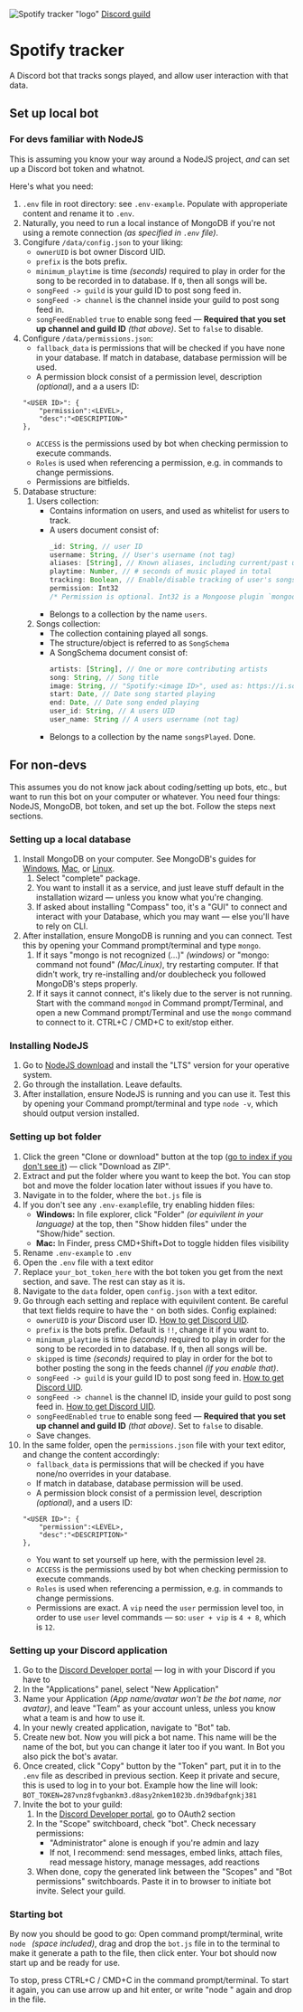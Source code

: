 ![Spotify tracker "logo"](https://cdn.discordapp.com/icons/653289817081118724/5669a159eaa69db3cc273025e290b6dc.png "Spotify tracker")
[Discord guild](https://discord.gg/sJUAqQ5)

# Spotify tracker
A Discord bot that tracks songs played, and allow user interaction with that data.

## Set up local bot
### For devs familiar with NodeJS
This is assuming you know your way around a NodeJS project, *and* can set up a Discord bot token and whatnot.

Here's what you need:
1. `.env` file in root directory: see `.env-example`. Populate with approperiate content and rename it to `.env`.
1. Naturally, you need to run a local instance of MongoDB if you're not using a remote connection *(as specified in `.env` file)*.
1. Congifure `/data/config.json` to your liking:
	* `ownerUID` is bot owner Discord UID.
	* `prefix` is the bots prefix.
	* `minimum_playtime` is time *(seconds)* required to play in order for the song to be recorded in to database. If `0`, then all songs will be.
	* `songFeed -> guild` is your guild ID to post song feed in.
	* `songFeed -> channel` is the channel inside your guild to post song feed in.
	* `songFeedEnabled` `true` to enable song feed — **Required that you set up channel and guild ID** *(that above)*. Set to `false` to disable.
1. Configure `/data/permissions.json`:
	* `fallback_data` is permissions that will be checked if you have none in your database. If match in database, database permission will be used.
	* A permission block consist of a permission level, description *(optional)*, and a a users ID:
	```
	"<USER ID>": {
		"permission":<LEVEL>,
		"desc":"<DESCRIPTION>"
	},
	```
	* `ACCESS` is the permissions used by bot when checking permission to execute commands.
	* `Roles` is used when referencing a permission, e.g. in commands to change permissions.
	* Permissions are bitfields.
1. Database structure:
	1. Users collection:
		* Contains information on users, and used as whitelist for users to track.
		* A users document consist of:
			```js
			_id: String, // user ID
			username: String, // User's username (not tag)
			aliases: [String], // Known aliases, including current/past usernames
			playtime: Number, // # seconds of music played in total
			tracking: Boolean, // Enable/disable tracking of user's songs, playtime, etc.,
			permission: Int32 
			/* Permission is optional. Int32 is a Mongoose plugin `mongoose-int32` entity. Basically a type of number. Used as permission override to default: ACCESS.user and/or content in permissions file */
			```
		* Belongs to a collection by the name `users`.
	1. Songs collection:
		* The collection containing played all songs.
		* The structure/object is referred to as `SongSchema`
		* A SongSchema document consist of:
			```js
			artists: [String], // One or more contributing artists
			song: String, // Song title
			image: String, // "Spotify:<image ID>", used as: https://i.scdn.co/image/<image ID>
			start: Date, // Date song started playing
			end: Date, // Date song ended playing
			user_id: String, // A users UID
			user_name: String // A users username (not tag)
			```
		* Belongs to a collection by the name `songsPlayed`.
Done.

## For non-devs
This assumes you do not know jack about coding/setting up bots, etc., but want to run this bot on your computer or whatever. You need four things: NodeJS, MongoDB, bot token, and set up the bot. Follow the steps next sections.
### Setting up a local database
1. Install MongoDB on your computer. See MongoDB's guides for [Windows](https://docs.mongodb.com/manual/tutorial/install-mongodb-on-windows/), [Mac](https://docs.mongodb.com/manual/tutorial/install-mongodb-on-os-x/), or [Linux](https://docs.mongodb.com/manual/administration/install-on-linux/).
	1. Select "complete" package.
	1. You want to install it as a service, and just leave stuff default in the installation wizard — unless you know what you're changing.
	1. If asked about installing "Compass" too, it's a "GUI" to connect and interact with your Database, which you may want — else you'll have to rely on CLI.
1. After installation, ensure MongoDB is running and you can connect. Test this by opening your Command prompt/terminal and type `mongo`.
	1. If it says "mongo is not recognized (...)" *(windows)* or "mongo: command not found" *(Mac/Linux)*, try restarting computer. If that didn't work, try re-installing and/or doublecheck you followed MongoDB's steps properly.
	1. If it says it cannot connect, it's likely due to the server is not running. Start with the command `mongod` in Command prompt/Terminal, and open a new Command prompt/Terminal and use the `mongo` command to connect to it. CTRL+C / CMD+C to exit/stop either.
### Installing NodeJS
1. Go to [NodeJS download](https://nodejs.org/en/download/) and install the "LTS" version for your operative system.
1. Go through the installation. Leave defaults.
1. After installation, ensure NodeJS is running and you can use it. Test this by opening your Command prompt/terminal and type `node -v`, which should output version installed.
### Setting up bot folder
1. Click the green "Clone or download" button at the top ([go to index if you don't see it](https://github.com/KeyboardRage/spotify-tracker-bot)) — click "Download as ZIP".
1. Extract and put the folder where you want to keep the bot. You can stop bot and move the folder location later without issues if you have to.
1. Navigate in to the folder, where the `bot.js` file is
1. If you don't see any `.env-example`file, try enabling hidden files:
	* **Windows:** In file explorer, click "Folder" *(or equivilent in your language)* at the top, then "Show hidden files" under the "Show/hide" section.
	* **Mac:** In Finder, press CMD+Shift+Dot to toggle hidden files visibility
1. Rename `.env-example` to `.env`
1. Open the `.env` file with a text editor
1. Replace `your_bot_token_here` with the bot token you get from the next section, and save. The rest can stay as it is.
1. Navigate to the `data` folder, open `config.json` with a text editor.
1. Go through each setting and replace with equivilent content. Be careful that text fields require to have the `"` on both sides. Config explained:
	* `ownerUID` is *your* Discord user ID. [How to get Discord UID](https://support.discordapp.com/hc/en-us/articles/206346498-Where-can-I-find-my-User-Server-Message-ID-).
	* `prefix` is the bots prefix. Default is `!!`, change it if you want to.
	* `minimum_playtime` is time *(seconds)* required to play in order for the song to be recorded in to database. If `0`, then all songs will be.
	* `skipped` is time *(seconds)* required to play in order for the bot to bother posting the song in the feeds channel *(if you enable that)*.
	* `songFeed -> guild` is your guild ID to post song feed in. [How to get Discord UID](https://support.discordapp.com/hc/en-us/articles/206346498-Where-can-I-find-my-User-Server-Message-ID-).
	* `songFeed -> channel` is the channel ID, inside your guild to post song feed in. [How to get Discord UID](https://support.discordapp.com/hc/en-us/articles/206346498-Where-can-I-find-my-User-Server-Message-ID-).
	* `songFeedEnabled` `true` to enable song feed — **Required that you set up channel and guild ID** *(that above)*. Set to `false` to disable.
	* Save changes.
1. In the same folder, open the `permissions.json` file with your text editor, and change the content accordingly:
	* `fallback_data` is permissions that will be checked if you have none/no overrides in your database.
	* If match in database, database permission will be used.
	* A permission block consist of a permission level, description *(optional)*, and a users ID:
	```
	"<USER ID>": {
		"permission":<LEVEL>,
		"desc":"<DESCRIPTION>"
	},
	```
	* You want to set yourself up here, with the permission level `28`.
	* `ACCESS` is the permissions used by bot when checking permission to execute commands.
	* `Roles` is used when referencing a permission, e.g. in commands to change permissions.
	* Permissions are exact. A `vip` need the `user` permission level too, in order to use `user` level commands — so: `user + vip` is `4 + 8`, which is `12`.
### Setting up your Discord application
1. Go to the [Discord Developer portal](https://discordapp.com/developers/applications/) — log in with your Discord if you have to
1. In the "Applications" panel, select "New Application"
1. Name your Application *(App name/avatar won't be the bot name, nor avatar)*, and leave "Team" as your account unless, unless you know what a team is and how to use it.
1. In your newly created application, navigate to "Bot" tab.
1. Create new bot. Now you will pick a bot name. This name will be the name of the bot, but you can change it later too if you want. In Bot you also pick the bot's avatar.
1. Once created, click "Copy" button by the "Token" part, put it in to the `.env` file as described in previous section. Keep it private and secure, this is used to log in to your bot. Example how the line will look: `BOT_TOKEN=287vnz8fvgbankm3.d8asy2nkem1023b.dn39dbafgnkj381`
1. Invite the bot to your guild:
	1. In the [Discord Developer portal](https://discordapp.com/developers/applications/), go to OAuth2 section
	1. In the "Scope" switchboard, check "bot". Check necessary permissions:
		* "Administrator" alone is enough if you're admin and lazy
		* If not, I recommend: send messages, embed links, attach files, read message history, manage messages, add reactions
	1. When done, copy the generated link between the "Scopes" and "Bot permissions" switchboards. Paste it in to browser to initiate bot invite. Select your guild.
### Starting bot
By now you should be good to go:
Open command prompt/terminal, write `node ` *(space included)*, drag and drop the `bot.js` file in to the terminal to make it generate a path to the file, then click enter. Your bot should now start up and be ready for use.

To stop, press CTRL+C / CMD+C in the command prompt/terminal.
To start it again, you can use arrow up and hit enter, or write "node " again and drop in the file.

